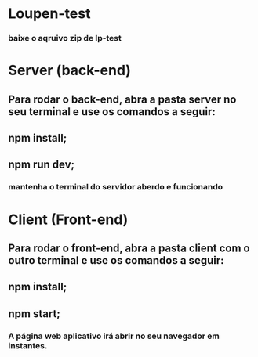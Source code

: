 # Loupen-test
### baixe o aqruivo zip de lp-test

# Server (back-end)
## Para rodar o back-end, abra a pasta server no seu terminal e use os comandos a seguir:
## npm install;
## npm run dev;
### mantenha o terminal do servidor aberdo e funcionando

# Client (Front-end)
## Para rodar o front-end, abra a pasta client com o outro terminal e use os comandos a seguir:
## npm install;
## npm start;
### A página web aplicativo irá abrir no seu navegador em instantes.
